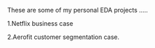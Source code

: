These are some of my personal EDA projects .....

1.Netflix business case

2.Aerofit customer segmentation case.

<!---
Avanindra19/Avanindra19 is a ✨ special ✨ repository because its `README.md` (this file) appears on your GitHub profile.
You can click the Preview link to take a look at your changes.
--->

